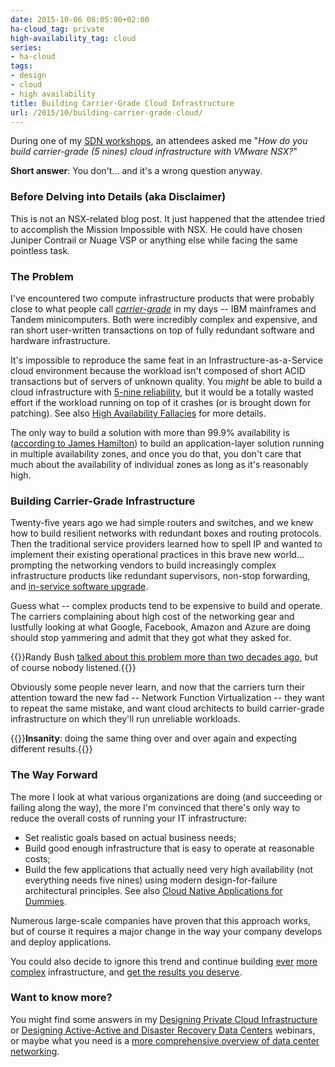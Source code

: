```yaml
---
date: 2015-10-06 08:05:00+02:00
ha-cloud_tag: private
high-availability_tag: cloud
series:
- ha-cloud
tags:
- design
- cloud
- high availability
title: Building Carrier-Grade Cloud Infrastructure
url: /2015/10/building-carrier-grade-cloud/
---
```

During one of my [SDN workshops](http://www.ipspace.net/SDN,_OpenFlow_and_NFV_Workshop), an attendees asked me "*How do you build carrier-grade (5 nines) cloud infrastructure with VMware NSX?*"

**Short answer**: You don't... and it's a wrong question anyway.
<!--more-->
### Before Delving into Details (aka Disclaimer)

This is not an NSX-related blog post. It just happened that the attendee tried to accomplish the Mission Impossible with NSX. He could have chosen Juniper Contrail or Nuage VSP or anything else while facing the same pointless task.

### The Problem

I've encountered two compute infrastructure products that were probably close to what people call [*carrier-grade*](https://en.wikipedia.org/wiki/Carrier_grade) in my days -- IBM mainframes and Tandem minicomputers. Both were incredibly complex and expensive, and ran short user-written transactions on top of fully redundant software and hardware infrastructure.

It's impossible to reproduce the same feat in an Infrastructure-as-a-Service cloud environment because the workload isn't composed of short ACID transactions but of servers of unknown quality. You *might* be able to build a cloud infrastructure with [5-nine reliability](https://en.wikipedia.org/wiki/Five_nines), but it would be a totally wasted effort if the workload running on top of it crashes (or is brought down for patching). See also [High Availability Fallacies](/2011/08/high-availability-fallacies/) for more details.

The only way to build a solution with more than 99.9% availability is ([according to James Hamilton](https://youtu.be/JIQETrFC_SQ?t=18m50s)) to build an application-layer solution running in multiple availability zones, and once you do that, you don't care that much about the availability of individual zones as long as it's reasonably high.

### Building Carrier-Grade Infrastructure

Twenty-five years ago we had simple routers and switches, and we knew how to build resilient networks with redundant boxes and routing protocols. Then the traditional service providers learned how to spell IP and wanted to implement their existing operational practices in this brave new world... prompting the networking vendors to build increasingly complex infrastructure products like redundant supervisors, non-stop forwarding, and [in-service software upgrade](/2015/06/so-you-need-issu-on-your-tor-switch/).

Guess what -- complex products tend to be expensive to build and operate. The carriers complaining about high cost of the networking gear and lustfully looking at what Google, Facebook, Amazon and Azure are doing should stop yammering and admit that they got what they asked for.

{{<note info>}}Randy Bush [talked about this problem more than two decades ago](https://www.nanog.org/meetings/nanog26/presentations/bushcomplex.pdf), but of course nobody listened.{{</note>}}

Obviously some people never learn, and now that the carriers turn their attention toward the new fad -- Network Function Virtualization -- they want to repeat the same mistake, and want cloud architects to build carrier-grade infrastructure on which they'll run unreliable workloads.

{{<quote source="Definitely not Einstein">}}**Insanity**: doing the same thing over and over again and expecting different results.{{</quote>}}

### The Way Forward

The more I look at what various organizations are doing (and succeeding or failing along the way), the more I'm convinced that there's only way to reduce the overall costs of running your IT infrastructure:

-   Set realistic goals based on actual business needs;
-   Build good enough infrastructure that is easy to operate at reasonable costs;
-   Build the few applications that actually need very high availability (not everything needs five nines) using modern design-for-failure architectural principles. See also [Cloud Native Applications for Dummies](http://it20.info/2014/12/cloud-native-applications-for-dummies/).

Numerous large-scale companies have proven that this approach works, but of course it requires a major change in the way your company develops and deploy applications.

You could also decide to ignore this trend and continue building [ever](/2014/10/vxlan-and-otv-saga-continues/) [more](/2015/02/before-talking-about-vmotion-across/) [complex](/2015/09/vsan-as-always-latency-is-real-killer/) infrastructure, and [get the results you deserve](/2013/09/sooner-or-later-someone-will-pay-for/).

### Want to know more?

You might find some answers in my [Designing Private Cloud Infrastructure](http://www.ipspace.net/Designing_Private_Cloud_Infrastructure) or [Designing Active-Active and Disaster Recovery Data Centers](http://www.ipspace.net/Designing_Private_Cloud_Infrastructure) webinars, or maybe what you need is a [more comprehensive overview of data center networking](http://www.ipspace.net/Roadmap/Data_center_webinars).
